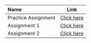 
Name  | Link
:------------ | :----------------------------------:
Practice Assignment |[Click here](https://github.com/STAT540-UBC/zz_Luo-Yanchao_STAT540_2019/tree/master/Assignment/Practice_assignmet)
Assignment 1|[Click here](https://github.com/STAT540-UBC/zz_Luo-Yanchao_STAT540_2019/tree/master/Assignment/Assignment%201)
Assignment 2|[Click here](https://github.com/STAT540-UBC/zz_Luo-Yanchao_STAT540_2019/tree/master/Assignment/Assignment%202%20)
